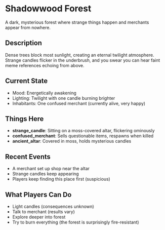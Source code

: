 # Shadowwood Forest

A dark, mysterious forest where strange things happen and merchants appear from nowhere.

## Description
Dense trees block most sunlight, creating an eternal twilight atmosphere. Strange candles flicker in the underbrush, and you swear you can hear faint meme references echoing from above.

## Current State
- Mood: Energetically awakening
- Lighting: Twilight with one candle burning brighter
- Inhabitants: One confused merchant (currently alive, very happy)

## Things Here
- **strange_candle**: Sitting on a moss-covered altar, flickering ominously
- **confused_merchant**: Sells questionable items, respawns when killed
- **ancient_altar**: Covered in moss, holds mysterious candles

## Recent Events
- A merchant set up shop near the altar
- Strange candles keep appearing
- Players keep finding this place first (suspicious)

## What Players Can Do
- Light candles (consequences unknown)
- Talk to merchant (results vary)
- Explore deeper into forest
- Try to burn everything (the forest is surprisingly fire-resistant)